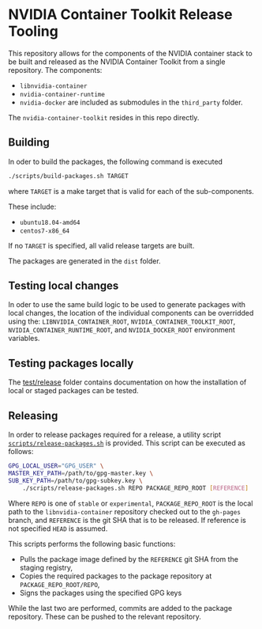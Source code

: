 # NVIDIA Container Toolkit Release Tooling

This repository allows for the components of the NVIDIA container stack to be
built and released as the NVIDIA Container Toolkit from a single repository. The components:
* `libnvidia-container`
* `nvidia-container-runtime`
* `nvidia-docker`
are included as submodules in the `third_party` folder.

The `nvidia-container-toolkit` resides in this repo directly.

## Building

In oder to build the packages, the following command is executed
```sh
./scripts/build-packages.sh TARGET
```
where `TARGET` is a make target that is valid for each of the sub-components.

These include:
* `ubuntu18.04-amd64`
* `centos7-x86_64`

If no `TARGET` is specified, all valid release targets are built.

The packages are generated in the `dist` folder.

## Testing local changes

In oder to use the same build logic to be used to generate packages with local changes,
the location of the individual components can be overridded using the: `LIBNVIDIA_CONTAINER_ROOT`,
`NVIDIA_CONTAINER_TOOLKIT_ROOT`, `NVIDIA_CONTAINER_RUNTIME_ROOT`, and `NVIDIA_DOCKER_ROOT`
environment variables.

## Testing packages locally

The [test/release](./test/release/) folder contains documentation on how the installation of local or staged packages can be tested.


## Releasing

In order to release packages required for a release, a utility script
[`scripts/release-packages.sh`](./scripts/release-packages.sh) is provided.
This script can be executed as follows:

```bash
GPG_LOCAL_USER="GPG_USER" \
MASTER_KEY_PATH=/path/to/gpg-master.key \
SUB_KEY_PATH=/path/to/gpg-subkey.key \
    ./scripts/release-packages.sh REPO PACKAGE_REPO_ROOT [REFERENCE]
```

Where `REPO` is one of `stable` or `experimental`, `PACKAGE_REPO_ROOT` is the local path to the `libnvidia-container` repository checked out to the `gh-pages` branch, and `REFERENCE` is the git SHA that is to be released. If reference is not specified `HEAD` is assumed.

This scripts performs the following basic functions:
* Pulls the package image defined by the `REFERENCE` git SHA from the staging registry,
* Copies the required packages to the package repository at `PACKAGE_REPO_ROOT/REPO`,
* Signs the packages using the specified GPG keys

While the last two are performed, commits are added to the package repository. These can be pushed to the relevant repository.

